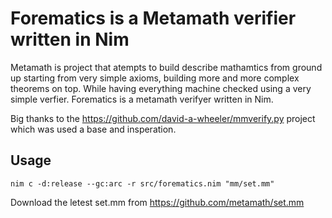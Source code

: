 # Forematics is a Metamath verifier written in Nim

Metamath is project that atempts to build describe mathamtics from ground up starting from very simple axioms, building more and more complex theorems on top. While having everything machine checked using a very simple verfier. Forematics is a metamath verifyer written in Nim.

Big thanks to the https://github.com/david-a-wheeler/mmverify.py project which was used a base and insperation.

## Usage
```
nim c -d:release --gc:arc -r src/forematics.nim "mm/set.mm"
```

Download the letest set.mm from https://github.com/metamath/set.mm
